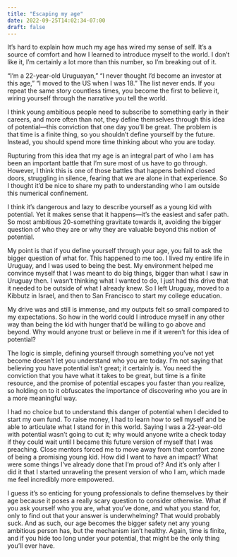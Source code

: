 ```yaml
---
title: "Escaping my age"
date: 2022-09-25T14:02:34-07:00
draft: false
---
```


It’s hard to explain how much my age has wired my sense of self. It’s a source of comfort and how I learned to introduce myself to the world. I don’t like it, I’m certainly a lot more than this number, so I’m breaking out of it. 

“I’m a 22-year-old Uruguayan,” “I never thought I’d become an investor at this age,” “I moved to the US when I was 18.” The list never ends. If you repeat the same story countless times, you become the first to believe it, wiring yourself through the narrative you tell the world.  

I think young ambitious people need to subscribe to something early in their careers, and more often than not, they define themselves through this idea of potential—this conviction that one day you’ll be great. The problem is that time is a finite thing, so you shouldn’t define yourself by the future. Instead, you should spend more time thinking about who you are today. 

Rupturing from this idea that my age is an integral part of who I am has been an important battle that I’m sure most of us have to go through. However, I think this is one of those battles that happens behind closed doors, struggling in silence, fearing that we are alone in that experience. So I thought it’d be nice to share my path to understanding who I am outside this numerical confinement. 

I think it’s dangerous and lazy to describe yourself as a young kid with potential. Yet it makes sense that it happens—it’s the easiest and safer path. So most ambitious 20-something gravitate towards it, avoiding the bigger question of who they are or why they are valuable beyond this notion of potential.  

My point is that if you define yourself through your age, you fail to ask the bigger question of what for. This happened to me too. I lived my entire life in Uruguay, and I was used to being the best. My environment helped me convince myself that I was meant to do big things, bigger than what I saw in Uruguay then. I wasn’t thinking what I wanted to do, I just had this drive that it needed to be outside of what I already knew. So I left Uruguay, moved to a Kibbutz in Israel, and then to San Francisco to start my college education. 

My drive was and still is immense, and my outputs felt so small compared to my expectations. So how in the world could I introduce myself in any other way than being the kid with hunger that’d be willing to go above and beyond. Why would anyone trust or believe in me if it weren’t for this idea of potential? 

The logic is simple, defining yourself through something you’ve not yet become doesn’t let you understand who you are today. I’m not saying that believing you have potential isn’t great; it certainly is. You need the conviction that you have what it takes to be great, but time is a finite resource, and the promise of potential escapes you faster than you realize, so holding on to it obfuscates the importance of discovering who you are in a more meaningful way.

I had no choice but to understand this danger of potential when I decided to start my own fund. To raise money, I had to learn how to sell myself and be able to articulate what I stand for in this world. Saying I was a 22-year-old with potential wasn’t going to cut it; why would anyone write a check today if they could wait until I became this future version of myself that I was preaching. Close mentors forced me to move away from that comfort zone of being a promising young kid. How did I want to have an impact? What were some things I’ve already done that I’m proud of? And it’s only after I did it that I started unraveling the present version of who I am, which made me feel incredibly more empowered. 

I guess it’s so enticing for young professionals to define themselves by their age because it poses a really scary question to consider otherwise. What if you ask yourself who you are, what you’ve done, and what you stand for, only to find out that your answer is underwhelming? That would probably suck. And as such, our age becomes the bigger safety net any young ambitious person has, but the mechanism isn’t healthy. Again, time is finite, and if you hide too long under your potential, that might be the only thing you’ll ever have. 
